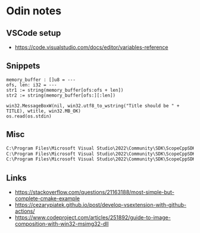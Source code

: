 # Odin notes

## VSCode setup

* <https://code.visualstudio.com/docs/editor/variables-reference>

## Snippets

```odin
memory_buffer : []u8 = ---
ofs, len: i32 = ---
str1 := string(memory_buffer[ofs:ofs + len])
str2 := string(memory_buffer[ofs:][:len])
```

```odin
win32.MessageBoxW(nil, win32.utf8_to_wstring("Title should be " + TITLE), wtitle, win32.MB_OK)
os.read(os.stdin)
```

## Misc

```txt
C:\Program Files\Microsoft Visual Studio\2022\Community\SDK\ScopeCppSDK\vc15\SDK\include\um
C:\Program Files\Microsoft Visual Studio\2022\Community\SDK\ScopeCppSDK\vc15\SDK\include\um\WinUser.h
C:\Program Files\Microsoft Visual Studio\2022\Community\SDK\ScopeCppSDK\vc15\SDK\include\um\mmeapi.h
```

## Links

* <https://stackoverflow.com/questions/21163188/most-simple-but-complete-cmake-example>
* <https://cezarypiatek.github.io/post/develop-vsextension-with-github-actions/>
* <https://www.codeproject.com/articles/251892/guide-to-image-composition-with-win32-msimg32-dll>
